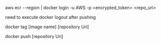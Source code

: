aws ecr --region <region> | docker login -u AWS -p <encrypted_token> <repo_uri>

need to execute docker logout after pushing

docker tag [image name]  [repository Uri]

docker push [repository Uri]